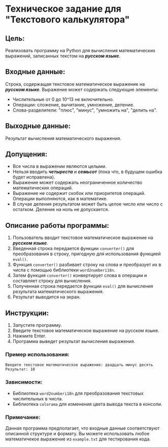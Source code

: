# Техническое задание для "Текстового калькулятора"

## Цель:
Реализовать программу на Python для вычисления математических выражений, записанных текстом на ***русском языке***.

## Входные данные:
Строка, содержащая текстовое математическое выражение на ***русском языке***. Выражение может содержать следующие элементы:
- Числительные от 0 до 10^13 не включительно.
- Операции: сложение, вычитание, умножение, деление.
- Слова-разделители: "плюс", "минус", "умножить на", "делить на".

## Выходные данные:
Результат вычисления математического выражения.

## Допущения:
- Все числа в выражении являются целыми.
- Нельзя вводить ***четыреста*** и ***семьсот*** (пока что, в будущем ошибка будет исправлена).
- Выражение может содержать неограниченное количество математических операций.
- Выражение не содержит скобок или приоритетов операций. Операции выполняются, как в математике.
- В случае деления результатом может быть целое число или число с остатком. Деление на ноль не допускается.

## Описание работы программы:

1. Пользователь вводит текстовое математическое выражение на ***русском языке***.
2. Введенная строка передается функции `converter()` для преобразования в строку, пригодную для использования функцией `eval()`.
3. Функция `converter()` разбивает строку на слова и преобразует их в числа с помощью библиотеки `word2numberi18n`.
4. Затем функция `converter()` конвертирует слова в операции и составляет строку для вычисления.
5. Полученная строка передается функции `eval()` для вычисления результата математического выражения.
6. Результат выводится на экран.

## Инструкции:

1. Запустите программу.
2. Введите текстовое математическое выражение на русском языке.
3. Нажмите Enter.
4. Программа выведет результат вычисления выражения.

### Пример использования:

```text
Введите текстовое математическое выражение: двадцать минус десять
Результат: 10
```

### Зависимости:

- Библиотека `word2numberi18n` для преобразования текстовых числительных в числа.
- Библиотека `colorama` для изменения цвета вывода текста в консоли.

### Примечание:

Данная программа предполагает, что входные данные соответствуют описанной структуре и формату.
Вы можете использовать любое математичекое выражение из `example.txt` для тестирования кода.